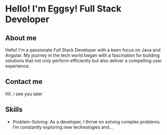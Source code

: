 # Hello! I'm Eggsy! Full Stack Developer

## About me
Hello! I'm a passionate Full Stack Developer with a keen focus on Java and Angular. My journey in the tech world began with a fascination for building solutions that not only perform efficiently but also deliver a compelling user experience.

## Contact me
Hi!, i see you later

## Skills
- Problem-Solving: As a developer, I thrive on solving complex problems. I’m constantly exploring new technologies and...
